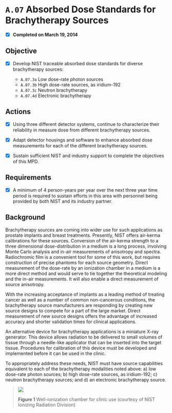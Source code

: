 # `A.07` Absorbed Dose Standards for Brachytherapy Sources

- [x] **Completed on March 19, 2014**

## Objective

- [x] Develop NIST traceable absorbed dose standards for diverse brachytherapy
  sources:

  - `A.07.3a` Low dose-rate photon sources
  - `A.07.3b` High dose-rate sources, as iridium-192
  - `A.07.3c` Neutron brachytherapy
  - `A.07.4d` Electronic brachytherapy

## Actions

- [x] Using three different detector systems, continue to characterize
their reliability in measure dose from different brachytherapy sources.

- [x] Adapt detector housings and software to enhance absorbed dose
measurements for each of the different brachytherapy sources.

- [x] Sustain sufficient NIST and industry support to complete the
objectives of this MPD.

## Requirements

- [x] A minimum of 4 person-years per year over the next three year time
period is required to sustain efforts in this area with personnel being
provided by both NIST and its industry partner.

## Background

Brachytherapy sources are coming into wider use for such applications as
prostate implants and breast treatments. Presently, NIST offers air-kerma
calibrations for these sources. Conversion of the air-kerma strength to a three
dimensional dose-distribution in a medium is a long process, involving Monte
Carlo analysis and in-air measurements of anisotropy and spectra. Radiochromic
film is a convenient tool for some of this work, but requires construction of
precise phantoms for each source geometry. Direct measurement of the dose-rate
by an ionization chamber in a medium is a more direct method and would serve to
tie together the theoretical modeling and the in-air measurements. It will also
enable a direct measurement of source anisotropy.

With the increasing acceptance of implants as a leading method of treating
cancer as well as a number of common non-cancerous conditions, the brachytherapy
source manufacturers are responding by creating new source designs to compete
for a part of the large market. Direct measurement of new source designs offers
the advantage of increased accuracy and shorter validation times for clinical
applications.

An alternative device for brachytherapy applications is a miniature X-ray
generator. This device allows radiation to be delivered to small volumes of
tissue through a needle-like applicator that can be inserted into the target
tissue. Procedures for calibration of this device must be developed and
implemented before it can be used in the clinic.

To appropriately address these needs, NIST must have source capabilities
equivalent to each of the brachytherapy modalities noted above: a) low dose-rate
photon sources; b) high dose-rate sources, as iridium-192; c) neutron
brachytherapy sources; and d) an electronic brachytherapy source.

> ![](assets/)
>
> **Figure 1** Well-ionization chamber for clinic use (courtesy of NIST Ionizing
Radiation Division)

